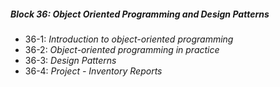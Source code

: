 ##### Block 36: Object Oriented Programming and Design Patterns
*  36-1: *Introduction to object-oriented programming*
*  36-2: *Object-oriented programming in practice*
*  36-3: *Design Patterns*
*  36-4: *Project - Inventory Reports*